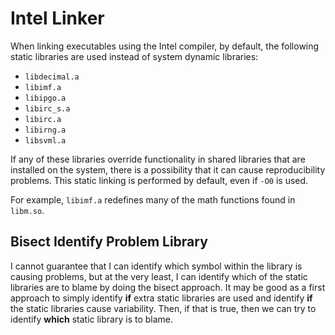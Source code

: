 # Intel Linker

When linking executables using the Intel compiler, by default, the following
static libraries are used instead of system dynamic libraries:

- `libdecimal.a`
- `libimf.a`
- `libipgo.a`
- `libirc_s.a`
- `libirc.a`
- `libirng.a`
- `libsvml.a`

If any of these libraries override functionality in shared libraries that are
installed on the system, there is a possibility that it can cause
reproducibility problems.  This static linking is performed by default, even if
`-O0` is used.

For example, `libimf.a` redefines many of the math functions found in
`libm.so`.


## Bisect Identify Problem Library

I cannot guarantee that I can identify which symbol within the library is
causing problems, but at the very least, I can identify which of the static
libraries are to blame by doing the bisect approach.  It may be good as a first
approach to simply identify **if** extra static libraries are used and identify
**if** the static libraries cause variability.  Then, if that is true, then we
can try to identify **which** static library is to blame.


